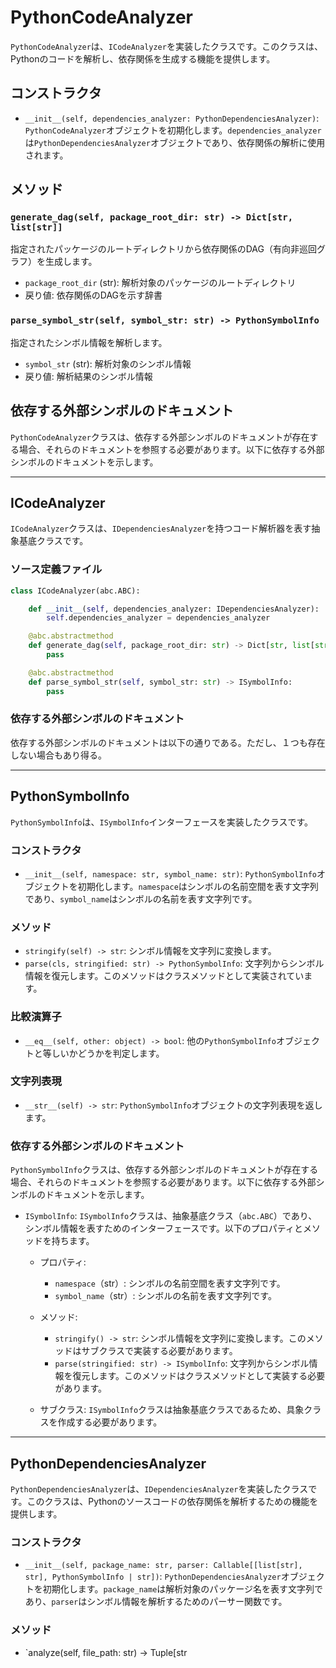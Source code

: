 # PythonCodeAnalyzer

`PythonCodeAnalyzer`は、`ICodeAnalyzer`を実装したクラスです。このクラスは、Pythonのコードを解析し、依存関係を生成する機能を提供します。

## コンストラクタ

- `__init__(self, dependencies_analyzer: PythonDependenciesAnalyzer)`: `PythonCodeAnalyzer`オブジェクトを初期化します。`dependencies_analyzer`は`PythonDependenciesAnalyzer`オブジェクトであり、依存関係の解析に使用されます。

## メソッド

### `generate_dag(self, package_root_dir: str) -> Dict[str, list[str]]`

指定されたパッケージのルートディレクトリから依存関係のDAG（有向非巡回グラフ）を生成します。

- `package_root_dir` (str): 解析対象のパッケージのルートディレクトリ
- 戻り値: 依存関係のDAGを示す辞書

### `parse_symbol_str(self, symbol_str: str) -> PythonSymbolInfo`

指定されたシンボル情報を解析します。

- `symbol_str` (str): 解析対象のシンボル情報
- 戻り値: 解析結果のシンボル情報

## 依存する外部シンボルのドキュメント

`PythonCodeAnalyzer`クラスは、依存する外部シンボルのドキュメントが存在する場合、それらのドキュメントを参照する必要があります。以下に依存する外部シンボルのドキュメントを示します。

---

## ICodeAnalyzer

`ICodeAnalyzer`クラスは、`IDependenciesAnalyzer`を持つコード解析器を表す抽象基底クラスです。

### ソース定義ファイル

```python
class ICodeAnalyzer(abc.ABC):

    def __init__(self, dependencies_analyzer: IDependenciesAnalyzer):
        self.dependencies_analyzer = dependencies_analyzer

    @abc.abstractmethod
    def generate_dag(self, package_root_dir: str) -> Dict[str, list[str]]:
        pass

    @abc.abstractmethod
    def parse_symbol_str(self, symbol_str: str) -> ISymbolInfo:
        pass
```

### 依存する外部シンボルのドキュメント

依存する外部シンボルのドキュメントは以下の通りである。ただし、１つも存在しない場合もあり得る。

---

## PythonSymbolInfo

`PythonSymbolInfo`は、`ISymbolInfo`インターフェースを実装したクラスです。

### コンストラクタ

- `__init__(self, namespace: str, symbol_name: str)`: `PythonSymbolInfo`オブジェクトを初期化します。`namespace`はシンボルの名前空間を表す文字列であり、`symbol_name`はシンボルの名前を表す文字列です。

### メソッド

- `stringify(self) -> str`: シンボル情報を文字列に変換します。
- `parse(cls, stringified: str) -> PythonSymbolInfo`: 文字列からシンボル情報を復元します。このメソッドはクラスメソッドとして実装されています。

### 比較演算子

- `__eq__(self, other: object) -> bool`: 他の`PythonSymbolInfo`オブジェクトと等しいかどうかを判定します。

### 文字列表現

- `__str__(self) -> str`: `PythonSymbolInfo`オブジェクトの文字列表現を返します。

### 依存する外部シンボルのドキュメント

`PythonSymbolInfo`クラスは、依存する外部シンボルのドキュメントが存在する場合、それらのドキュメントを参照する必要があります。以下に依存する外部シンボルのドキュメントを示します。

- `ISymbolInfo`: `ISymbolInfo`クラスは、抽象基底クラス（`abc.ABC`）であり、シンボル情報を表すためのインターフェースです。以下のプロパティとメソッドを持ちます。

  - プロパティ:
    - `namespace`（str）: シンボルの名前空間を表す文字列です。
    - `symbol_name`（str）: シンボルの名前を表す文字列です。

  - メソッド:
    - `stringify() -> str`: シンボル情報を文字列に変換します。このメソッドはサブクラスで実装する必要があります。
    - `parse(stringified: str) -> ISymbolInfo`: 文字列からシンボル情報を復元します。このメソッドはクラスメソッドとして実装する必要があります。

  - サブクラス: `ISymbolInfo`クラスは抽象基底クラスであるため、具象クラスを作成する必要があります。

---

## PythonDependenciesAnalyzer

`PythonDependenciesAnalyzer`は、`IDependenciesAnalyzer`を実装したクラスです。このクラスは、Pythonのソースコードの依存関係を解析するための機能を提供します。

### コンストラクタ

- `__init__(self, package_name: str, parser: Callable[[list[str], str], PythonSymbolInfo | str])`: `PythonDependenciesAnalyzer`オブジェクトを初期化します。`package_name`は解析対象のパッケージ名を表す文字列であり、`parser`はシンボル情報を解析するためのパーサー関数です。

### メソッド

- `analyze(self, file_path: str) -> Tuple[str